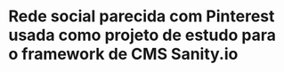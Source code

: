 # Rede social parecida com Pinterest usada como projeto de estudo para o framework de CMS Sanity.io
